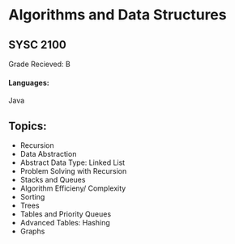 # Algorithms and Data Structures
## SYSC 2100

Grade Recieved: B

#### Languages:
Java

## Topics:
- Recursion
- Data Abstraction
- Abstract Data Type: Linked List
- Problem Solving with Recursion
- Stacks and Queues
- Algorithm Efficieny/ Complexity
- Sorting
- Trees
- Tables and Priority Queues
- Advanced Tables: Hashing
- Graphs

